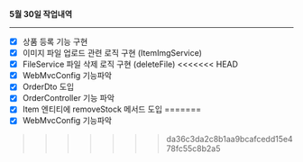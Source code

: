 **5월 30일 작업내역**

---

- [x] 상품 등록 기능 구현
- [x] 이미지 파일 업로드 관련 로직 구현 (ItemImgService)
- [x] FileService 파일 삭제 로직 구현 (deleteFile)
<<<<<<< HEAD
- [x] WebMvcConfig 기능파악
- [x] OrderDto 도입
- [x] OrderController 기능 파악
- [x] Item 엔티티에 removeStock 메서드 도입
=======
- [x] WebMvcConfig 기능파악
>>>>>>> da36c3da2c8b1aa9bcafcedd15e478fc55c8b2a5
